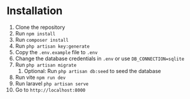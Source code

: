 # Installation

1. Clone the repository
2. Run `npm install`
3. Run `composer install`
4. Run `php artisan key:generate`
5. Copy the `.env.example` file to `.env`
6. Change the database credentials in `.env` or use `DB_CONNECTION=sqlite`
7. Run `php artisan migrate`
   1. Optional: Run `php artisan db:seed` to seed the database
8. Run vite `npm run dev`
9. Run laravel `php artisan serve`
10. Go to `http://localhost:8000`
